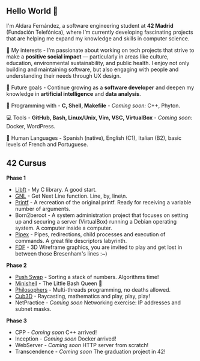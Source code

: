 ## Hello World 🍝

I'm Aldara Fernández, a software engineering student at **42 Madrid** (Fundación Telefónica), where I’m currently developing fascinating projects that are helping me expand my knowledge and skills in computer science.

🔭 My interests - I'm passionate about working on tech projects that strive to make a **positive social impact** — particularly in areas like culture, education, environmental sustainability, and public health. I enjoy not only building and maintaining software, but also engaging with people and understanding their needs through UX design.
  
🌱 Future goals - Continue growing as a **software developer** and deepen my knowledge in **artificial intelligence** and **data analysis**.

👯 Programming with -  **C, Shell, Makefile**  -  *Coming soon:* C++, Phyton.

💻 Tools -  **GitHub, Bash, Linux/Unix, Vim, VSC, VirtualBox**  -  *Coming soon:* Docker, WordPress.

🥰 Human Languages - Spanish (native), English (C1), Italian (B2), basic levels of French and Portuguese.


## 42 Cursus

**Phase 1**
* [Libft](https://github.com/aldferna/42Cursus_Functions) - My C library. A good start.
* [GNL](https://github.com/aldferna/42Cursus_Functions) - Get Next Line function. Line, by, line\n.
* [Printf](https://github.com/aldferna/42Cursus_Functions) - A recreation of the original printf. Ready for receiving a variable number of arguments.
* Born2beroot - A system administration project that focuses on setting up and securing a server (VirtualBox) running a Debian operating system. A computer inside a computer.
* [Pipex](https://github.com/aldferna/Pipex) - Pipes, redirections, child processes and execution of commands. A great file descriptors labyrinth.
* [FDF](https://github.com/aldferna/FDF) - 3D Wireframe graphics, you are invited to play and get lost in between those Bresenham's lines :~)

**Phase 2**
* [Push Swap](https://github.com/aldferna/Push_Swap) - Sorting a stack of numbers. Algorithms time!
* [Minishell](https://github.com/aldferna/MiniShell) - The Little Bash Queen 👑
* [Philosophers](https://github.com/aldferna/Philosophers) - Multi-threads programming, no deaths allowed.
* [Cub3D](https://github.com/aldferna/Cub3D) - Raycasting, mathematics and play, play, play!
* NetPractice - *Coming soon* Networking exercise: IP addresses and subnet masks.

**Phase 3**
* CPP - *Coming soon* C++ arrived!
* Inception - *Coming soon* Docker arrived!
* WebServer - *Coming soon* HTTP server from scratch!
* Transcendence - *Coming soon* The graduation project in 42!
  
<!--
**aldferna/aldferna** is a ✨ _special_ ✨ repository because its `README.md` (this file) appears on your GitHub profile.

Here are some ideas to get you started:

- 🔭 I’m currently working on ...
- 🌱 I’m currently learning ...
- 👯 I’m looking to collaborate on ...
- 🤔 I’m looking for help with ...
- 💬 Ask me about ...
- 📫 How to reach me: ...
- 😄 Pronouns: ...
- ⚡ Fun fact: ...
-->
